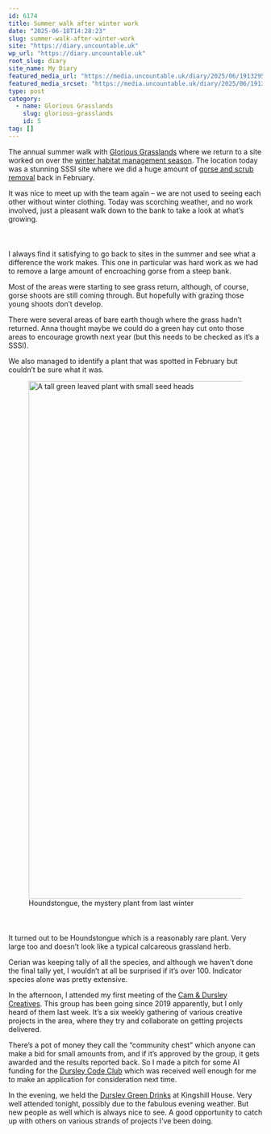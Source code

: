 ```yaml
---
id: 6174
title: Summer walk after winter work
date: "2025-06-18T14:28:23"
slug: summer-walk-after-winter-work
site: "https://diary.uncountable.uk"
wp_url: "https://diary.uncountable.uk"
root_slug: diary
site_name: My Diary
featured_media_url: "https://media.uncountable.uk/diary/2025/06/19132950/IMG20250618124410.webp"
featured_media_srcset: "https://media.uncountable.uk/diary/2025/06/19132950/IMG20250618124410-300x171.webp 300w, https://media.uncountable.uk/diary/2025/06/19132950/IMG20250618124410-1024x584.webp 1024w, https://media.uncountable.uk/diary/2025/06/19132950/IMG20250618124410-150x150.webp 150w, https://media.uncountable.uk/diary/2025/06/19132950/IMG20250618124410-640x365.webp 640w, https://media.uncountable.uk/diary/2025/06/19132950/IMG20250618124410.webp 1881w"
type: post
category:
  - name: Glorious Grasslands
    slug: glorious-grasslands
    id: 5
tag: []
---
```



<p>The annual summer walk with <a href="https://www.cotswolds-nl.org.uk/looking-after/our-grasslands-projects/glorious-cotswolds-grasslands/">Glorious Grasslands</a> where we return to a site worked on over the <a href="https://diary.uncountable.uk/series/winter-habitat-management-2024-25/" data-type="post_tag" data-id="48">winter habitat management season</a>.  The location today was a stunning SSSI site where we did a huge amount of <a href="https://diary.uncountable.uk/2025/02/uncovering-new-grassland/" data-type="post" data-id="4275">gorse and scrub removal</a> back in February.</p>



<p>It was nice to meet up with the team again &#8211; we are not used to seeing each other without winter clothing.  Today was scorching weather, and no work involved, just a pleasant walk down to the bank to take a look at what&#8217;s growing.</p>


<style>.kb-row-layout-id6174_b739d6-41 > .kt-row-column-wrap{align-content:start;}:where(.kb-row-layout-id6174_b739d6-41 > .kt-row-column-wrap) > .wp-block-kadence-column{justify-content:start;}.kb-row-layout-id6174_b739d6-41 > .kt-row-column-wrap{column-gap:var(--global-kb-gap-md, 2rem);row-gap:var(--global-kb-gap-md, 2rem);padding-top:var(--global-kb-spacing-sm, 1.5rem);padding-bottom:var(--global-kb-spacing-sm, 1.5rem);grid-template-columns:repeat(2, minmax(0, 1fr));}.kb-row-layout-id6174_b739d6-41 > .kt-row-layout-overlay{opacity:0.30;}@media all and (max-width: 1024px){.kb-row-layout-id6174_b739d6-41 > .kt-row-column-wrap{grid-template-columns:repeat(2, minmax(0, 1fr));}}@media all and (max-width: 767px){.kb-row-layout-id6174_b739d6-41 > .kt-row-column-wrap{grid-template-columns:minmax(0, 1fr);}.kb-row-layout-id6174_b739d6-41 > .kt-row-column-wrap > .wp-block-kadence-column:nth-of-type(1){order:2;}.kb-row-layout-id6174_b739d6-41 > .kt-row-column-wrap > .wp-block-kadence-column:nth-of-type(2){order:1;}.kb-row-layout-id6174_b739d6-41 > .kt-row-column-wrap > .wp-block-kadence-column:nth-of-type(3){order:12;}.kb-row-layout-id6174_b739d6-41 > .kt-row-column-wrap > .wp-block-kadence-column:nth-of-type(4){order:11;}.kb-row-layout-id6174_b739d6-41 > .kt-row-column-wrap > .wp-block-kadence-column:nth-of-type(5){order:22;}.kb-row-layout-id6174_b739d6-41 > .kt-row-column-wrap > .wp-block-kadence-column:nth-of-type(6){order:21;}.kb-row-layout-id6174_b739d6-41 > .kt-row-column-wrap > .wp-block-kadence-column:nth-of-type(7){order:32;}.kb-row-layout-id6174_b739d6-41 > .kt-row-column-wrap > .wp-block-kadence-column:nth-of-type(8){order:31;}}</style><div class="kb-row-layout-wrap kb-row-layout-id6174_b739d6-41 alignnone wp-block-kadence-rowlayout"><div class="kt-row-column-wrap kt-has-2-columns kt-row-layout-equal kt-tab-layout-inherit kt-mobile-layout-row kt-row-valign-top">
<style>.kadence-column6174_1bc12c-f4 > .kt-inside-inner-col,.kadence-column6174_1bc12c-f4 > .kt-inside-inner-col:before{border-top-left-radius:0px;border-top-right-radius:0px;border-bottom-right-radius:0px;border-bottom-left-radius:0px;}.kadence-column6174_1bc12c-f4 > .kt-inside-inner-col{column-gap:var(--global-kb-gap-sm, 1rem);}.kadence-column6174_1bc12c-f4 > .kt-inside-inner-col{flex-direction:column;}.kadence-column6174_1bc12c-f4 > .kt-inside-inner-col > .aligncenter{width:100%;}.kadence-column6174_1bc12c-f4 > .kt-inside-inner-col:before{opacity:0.3;}.kadence-column6174_1bc12c-f4{position:relative;}@media all and (max-width: 1024px){.kadence-column6174_1bc12c-f4 > .kt-inside-inner-col{flex-direction:column;justify-content:center;}}@media all and (max-width: 767px){.kadence-column6174_1bc12c-f4 > .kt-inside-inner-col{flex-direction:column;justify-content:center;}}</style>
<div class="wp-block-kadence-column kadence-column6174_1bc12c-f4"><div class="kt-inside-inner-col">
<p>I always find it satisfying to go back to sites in the summer and see what a difference the work makes.  This one in particular was hard work as we had to remove a large amount of encroaching gorse from a steep bank.  </p>



<p>Most of the areas were starting to see grass return, although, of course, gorse shoots are still coming through.  But hopefully with grazing those young shoots don&#8217;t develop.</p>



<p>There were several areas of bare earth though where the grass hadn&#8217;t returned.  Anna thought maybe we could do a green hay cut onto those areas to encourage growth next year (but this needs to be checked as it&#8217;s a SSSI).</p>



<p>We also managed to identify a plant that was spotted in February but couldn&#8217;t be sure what it was.  </p>
</div></div>


<style>.kadence-column6174_029e79-38 > .kt-inside-inner-col,.kadence-column6174_029e79-38 > .kt-inside-inner-col:before{border-top-left-radius:0px;border-top-right-radius:0px;border-bottom-right-radius:0px;border-bottom-left-radius:0px;}.kadence-column6174_029e79-38 > .kt-inside-inner-col{column-gap:var(--global-kb-gap-sm, 1rem);}.kadence-column6174_029e79-38 > .kt-inside-inner-col{flex-direction:column;}.kadence-column6174_029e79-38 > .kt-inside-inner-col > .aligncenter{width:100%;}.kadence-column6174_029e79-38 > .kt-inside-inner-col:before{opacity:0.3;}.kadence-column6174_029e79-38{position:relative;}@media all and (max-width: 1024px){.kadence-column6174_029e79-38 > .kt-inside-inner-col{flex-direction:column;justify-content:center;}}@media all and (max-width: 767px){.kadence-column6174_029e79-38 > .kt-inside-inner-col{flex-direction:column;justify-content:center;}}</style>
<div class="wp-block-kadence-column kadence-column6174_029e79-38"><div class="kt-inside-inner-col">
<figure class="wp-block-image size-large"><img loading="lazy" decoding="async" width="576" height="1024" src="https://media.uncountable.uk/diary/2025/06/19132924/IMG20250618110353-576x1024.webp" alt="A tall green leaved plant with small seed heads" class="wp-image-6176" srcset="https://media.uncountable.uk/diary/2025/06/19132924/IMG20250618110353-576x1024.webp 576w, https://media.uncountable.uk/diary/2025/06/19132924/IMG20250618110353-169x300.webp 169w, https://media.uncountable.uk/diary/2025/06/19132924/IMG20250618110353-360x640.webp 360w, https://media.uncountable.uk/diary/2025/06/19132924/IMG20250618110353.webp 1224w" sizes="auto, (max-width: 576px) 100vw, 576px" /><figcaption class="wp-element-caption">Houndstongue, the mystery plant from last winter</figcaption></figure>
</div></div>

</div></div>


<p>It turned out to be Houndstongue which is a reasonably rare plant.  Very large too and doesn&#8217;t look like a typical calcareous grassland herb.</p>



<p>Cerian was keeping tally of all the species, and although we haven&#8217;t done the final tally yet, I wouldn&#8217;t at all be surprised if it&#8217;s over 100.  Indicator species alone was pretty extensive.</p>



<p>In the afternoon, I attended my first meeting of the <a href="https://www.creategloucestershire.co.uk/cam-dursley-creatives">Cam &amp; Dursley Creatives</a>.  This group has been going since 2019 apparently, but I only heard of them last week.  It&#8217;s a six weekly gathering of various creative projects in the area, where they try and collaborate on getting projects delivered.</p>



<p>There&#8217;s a pot of money they call the &#8220;community chest&#8221; which anyone can make a bid for small amounts from, and if it&#8217;s approved by the group, it gets awarded and the results reported back.  So I made a pitch for some AI funding for the <a href="https://www.facebook.com/dursleycodeclub">Dursley Code Club</a> which was received well enough for me to make an application for consideration next time.</p>



<p>In the evening, we held the <a href="https://dursleygreen.org.uk/dursley-green-drinks/">Dursley Green Drinks</a> at Kingshill House.  Very well attended tonight, possibly due to the fabulous evening weather.  But new people as well which is always nice to see.  A good opportunity to catch up with others on various strands of projects I&#8217;ve been doing.</p>
